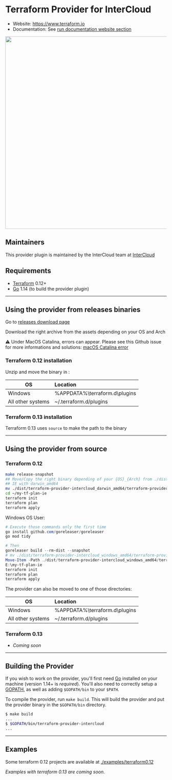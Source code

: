 # Terraform Provider for InterCloud

- Website: <https://www.terraform.io>
- Documentation: See [run documentation website section](#documentation-website)
  
<img src="https://cdn.rawgit.com/hashicorp/terraform-website/master/content/source/assets/images/logo-hashicorp.svg" width="600px">

## Maintainers

This provider plugin is maintained by the InterCloud team at [InterCloud](https://intercloud.com)

## Requirements

- [Terraform](https://www.terraform.io/downloads.html) 0.12+
- [Go](https://golang.org/doc/install) 1.14 (to build the provider plugin)

------------------------------

## Using the provider from releases binaries

Go to [releases download page](https://github.com/intercloud/terraform-provider-intercloud/releases)

Download the right archive from the assets depending on your OS and Arch

:warning: Under MacOS Catalina, errors can appear. Please see this Github issue for more informations and solutions: [macOS Catalina error](https://github.com/hashicorp/terraform/issues/23033)

### Terraform 0.12 installation

Unzip and move the binary in :

| OS                | Location                        |
|-------------------|:--------------------------------|
| Windows           | %APPDATA%\terraform.d\plugins   |
| All other systems | ~/.terraform.d/plugins          |

### Terraform 0.13 installation

Terraform 0.13 uses `source` to make the path to the binary

------------------------------

## Using the provider from source

### Terraform 0.12

```sh
make release-snapshot
## Move/Copy the right binary depending of your {OS}_{Arch} from ./dist to the root of your hcl files
## IE with darwin_amd64
mv ./dist/terraform-provider-intercloud_darwin_amd64/terraform-provider-intercloud_v1.1.0-SNAPSHOT-783c762 ~/my-tf-plan-ie/
cd ~/my-tf-plan-ie
terraform init
terraform plan
terraform apply
```

Windows OS User:

```powershell
# Execute those commands only the first time
go install github.com/goreleaser/goreleaser
go mod tidy

# Then
goreleaser build --rm-dist --snapshot
# mv ./dist/terraform-provider-intercloud_windows_amd64/terraform-provider-intercloud_v1.1.0-SNAPSHOT-783c762.exe E:\my-tf-plan-ie\terraform-provider-intercloud_v1.1.0-SNAPSHOT-783c762.exe
Move-Item -Path ./dist/terraform-provider-intercloud_windows_amd64/terraform-provider-intercloud_v1.1.0-SNAPSHOT-783c762.exe -Destination E:\my-tf-plan-ie\terraform-provider-intercloud_v1.1.0-SNAPSHOT-783c762.exe
E:\my-tf-plan-ie
terraform init
terraform plan
terraform apply

```

The provider can also be moved to one of those directories:

| OS                | Location                        |
|-------------------|:--------------------------------|
| Windows           | %APPDATA%\terraform.d\plugins   |
| All other systems | ~/.terraform.d/plugins          |

### Terraform 0.13

- *Coming soon*

------------------------------

## Building the Provider

If you wish to work on the provider, you'll first need [Go](http://www.golang.org) installed on your machine (version 1.14+ is *required*).
You'll also need to correctly setup a [GOPATH](http://golang.org/doc/code.html#GOPATH), as well as adding `$GOPATH/bin` to your `$PATH`.

To compile the provider, run `make build`. This will build the provider and put the provider binary in the `$GOPATH/bin` directory.

```sh
$ make build
...
$ $GOPATH/bin/terraform-provider-intercloud
...
```

------------------------------

## Examples

Some terraform 0.12 projects are available at [./examples/terraform0.12](?/../examples/terraform0.12)

*Examples with terraform 0.13 are coming soon.*
